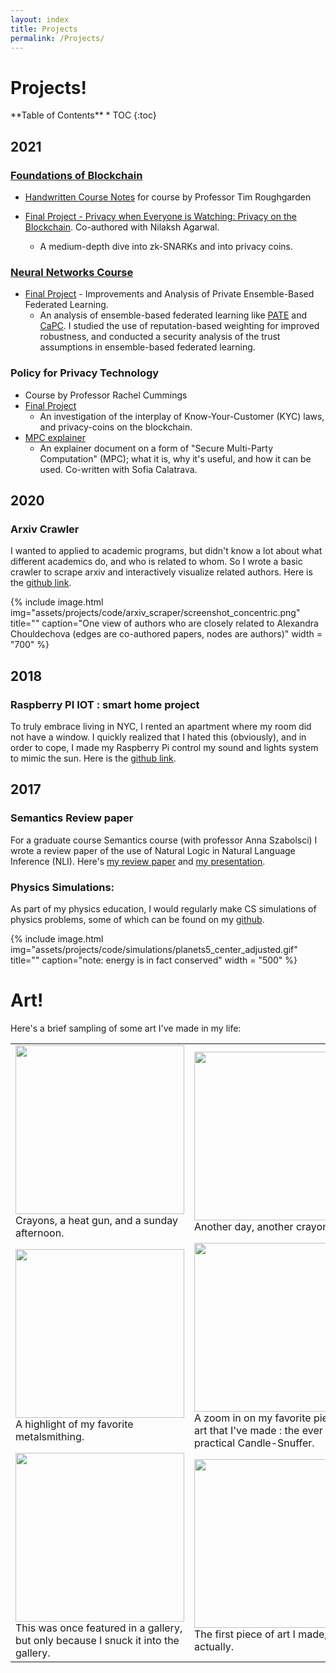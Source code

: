 ```yaml
---
layout: index
title: Projects
permalink: /Projects/
---
```

# **Projects!**

<nav class="toc" style = "margin-bottom: 0;" markdown="1">
**Table of Contents**
* TOC
{:toc}

</nav>

## **2021**

### [Foundations of Blockchain](https://timroughgarden.github.io/fob21/)
* [Handwritten Course Notes](https://drive.google.com/drive/folders/1YmF_3DCrV50MY2pPnB5QPjDwtZOQ4J4N?usp=sharing) for course by Professor Tim Roughgarden

* [Final Project - Privacy when Everyone is Watching: Privacy on the Blockchain](https://eprint.iacr.org/2022/985). Co-authored with Nilaksh Agarwal.
    * A medium-depth dive into zk-SNARKs and into privacy coins. 

### [Neural Networks Course](https://www.cs.columbia.edu/~zemel/Class/Nndl/)
* [Final Project]({{site.url}}/assets/projects/courses/neural_nets_course_2021/NNDL_privacy_project_final.pdf) - Improvements and Analysis of Private
Ensemble-Based Federated Learning.
    * An analysis of ensemble-based federated learning like [PATE](http://www.cleverhans.io/privacy/2018/04/29/privacy-and-machine-learning.html) and [CaPC](http://www.cleverhans.io/2021/05/01/capc.html). I studied the use of reputation-based weighting for improved robustness, and conducted a security analysis of the trust assumptions in ensemble-based federated learning.

### Policy for Privacy Technology
  * Course by Professor Rachel Cummings
  * [Final Project]({{site.url}}/assets/projects/courses/privacy_policy_2021/privacy_policy_final.pdf)
    * An investigation of the interplay of Know-Your-Customer (KYC) laws, and privacy-coins on the blockchain. 
  * [MPC explainer]({{site.url}}/assets/projects/courses/privacy_policy_2021/privacy_policy_hw3.pdf)
    * An explainer document on a form of "Secure Multi-Party Computation" (MPC); what it is, why it's useful, and how it can be used. Co-written with Sofia Calatrava.

## **2020**
### Arxiv Crawler

I wanted to applied to academic programs, but didn't know a lot about what different academics do, and who is related to whom. So I wrote a basic crawler to scrape arxiv and interactively visualize related authors. Here is the [github link](https://github.com/RoyRin/arxiv_connections).

{% include image.html img="assets/projects/code/arxiv_scraper/screenshot_concentric.png" title="" caption="One view of authors who are closely related to Alexandra Chouldechova (edges are co-authored papers, nodes are authors)"  width = "700" %}

<!-- 
#### To do: include reference to career copilots jobs scraper
-->

## **2018** 
### Raspberry PI IOT : smart home project

To truly embrace living in NYC, I rented an apartment where my room did not have a window. I quickly realized that I hated this (obviously), and in order to cope, I made my Raspberry Pi control my sound and lights system to mimic the sun. Here is the [github link](https://github.com/RoyRin/rpi_home_lights).

## **2017** 
### Semantics Review paper

For a graduate course Semantics course (with professor Anna Szabolsci) I wrote a review paper of the use of Natural Logic in Natural Language Inference (NLI). Here's [my review paper]({{site.url}}/assets/projects/courses/semantics_2017/Rinberg_Natural_Logic_in_Natural_Language_Inferences.pdf) and [my presentation]({{site.url}}/assets/projects/courses/semantics_2017/Natural_Logic_present2.pdf).

### Physics Simulations:

As part of my physics education, I would regularly make CS simulations of physics problems, some of which can be found on my [github](https://github.com/RoyRin/Computational_Physics_2016).

{% include image.html img="assets/projects/code/simulations/planets5_center_adjusted.gif" title="" caption="note: energy is in fact conserved"  width = "500" %}

# **Art!**

Here's a brief sampling of some art I've made in my life:


<table>
  <tr>
    <td><img src='{{site.url}}/assets/ART/Colors3.jpg' width=270 >
        <figcaption>Crayons, a heat gun, and a sunday afternoon.</figcaption>
    </td>
          <td><img src='{{site.url}}/assets/ART/geometerscrayon2.jpg' width=270 >
        <figcaption>Another day, another crayon.</figcaption>        
        </td>
  </tr>

   <tr>
    <td><img src='{{site.url}}/assets/ART/AllMetalSmithing1.jpg'  width=270 >
      <figcaption>A highlight of my favorite metalsmithing.</figcaption>
    </td>
    <td><img src='{{site.url}}/assets/ART/candlesnuffer2.jpg' width=270 >
    <figcaption>A zoom in on my favorite piece of art that I've made : the ever practical Candle-Snuffer.</figcaption>
    </td>
  </tr>

  <tr>
    <td><img src='{{site.url}}/assets/ART/Conversation3.jpg'  width=270>
        <figcaption>This was once featured in a gallery, but only because I snuck it into the gallery.</figcaption>
    </td>
    <td><img src='{{site.url}}/assets/ART/NYC.jpg' width=270 >
      <figcaption> The first piece of art I made, actually. </figcaption>
    </td>

  </tr>
</table>







<!--- 
In the future, I could potentially look into :
this style found in https://stackoverflow.com/questions/17677094/jekyll-for-loop-over-all-images-in-a-folder 


Or I could just put the images side by side, without the table
![metalsmithing]({{site.url}}/assets/ART/AllMetalSmithing1.jpg){: width="250" }![metalsmithing]({{site.url}}/assets/ART/AllMetalSmithing1.jpg){: width="250" }![metalsmithing]({{site.url}}/assets/ART/AllMetalSmithing1.jpg){: width="250" }


There's also some promise here :

{% for image in site.static_files %}
{% if image.path contains 'ART/' %}  
![image.path]({{ image.path }}){: width="250" }
{% endif %} 
{% endfor %}

-->
